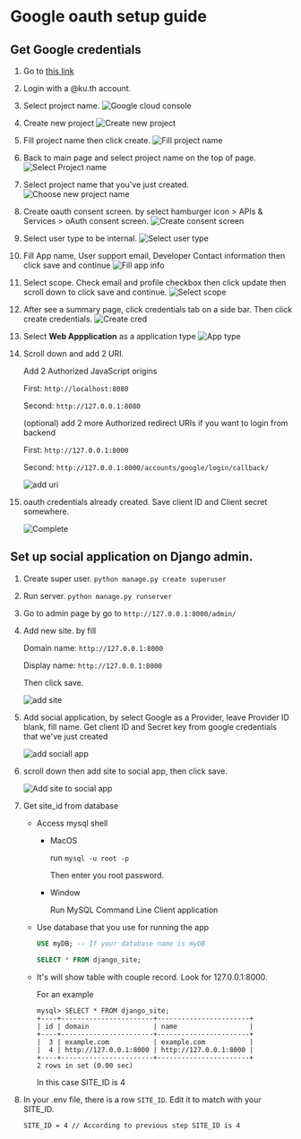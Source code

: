 # Google oauth setup guide

## Get Google credentials

1. Go to [this link](https://console.cloud.google.com)

2. Login with a @ku.th account.

3. Select project name.
   ![Google cloud console](./google_oauth_guide_pic/Google%20cloud%20page.png)

4. Create new project
   ![Create new project](./google_oauth_guide_pic/Create%20new%20project.png)

5. Fill project name then click create.
   ![Fill project name](./google_oauth_guide_pic/Input%20project%20name.png)

6. Back to main page and select project name on the top of page.
   ![Select Project name](./google_oauth_guide_pic/Google%20cloud%20page.png)

7. Select project name that you've just created.
   ![Choose new project name](./google_oauth_guide_pic/Select%20project%20name.png)

8. Create oauth consent screen. by select hamburger icon > APIs & Services > oAuth consent screen.
   ![Create consent screen](./google_oauth_guide_pic/Select%20oauth%20consent%20screen.png)

9. Select user type to be internal.
   ![Select user type](./google_oauth_guide_pic/Select%20internal.png)

10. Fill App name, User support email, Developer Contact information then click save and continue
    ![Fill app info](./google_oauth_guide_pic/Fill%20app%20information.png)

11. Select scope. Check email and profile checkbox then click update then scroll down to click save and continue.
    ![Select scope](./google_oauth_guide_pic/Select%20scope.png)

12. After see a summary page, click credentials tab on a side bar. Then click create credentials.
    ![Create cred](./google_oauth_guide_pic/create%20credential.png)

13. Select **Web Appplication** as a application type
    ![App type](./google_oauth_guide_pic/Select%20app%20typw.png)

14. Scroll down and add 2 URI.

    Add 2 Authorized JavaScript origins 

    First: `http://localhost:8080`

    Second: `http://127.0.0.1:8080`

    (optional) add 2 more Authorized redirect URIs if you want to login from backend

    First: `http://127.0.0.1:8000`

    Second: `http://127.0.0.1:8000/accounts/google/login/callback/`

    ![add uri](./google_oauth_guide_pic/Add_uri.png)

15. oauth credentials already created. Save client ID and Client secret somewhere.

    ![Complete](./google_oauth_guide_pic/oauth%20created.png)

## Set up social application on Django admin.

1. Create super user.
   `python manage.py create superuser`

2. Run server.
   `python manage.py runserver`

3. Go to admin page by go to `http://127.0.0.1:8000/admin/`

4. Add new site. by fill

    Domain name: `http://127.0.0.1:8000`

    Display name: `http://127.0.0.1:8000`

    Then click save.

    ![add site](./google_oauth_guide_pic/Add%20site.png)

5. Add social application, by select Google as a Provider, leave Provider ID blank, fill name. Get client ID and Secret key from google credentials that we've just created

    ![add sociall app](./google_oauth_guide_pic/Add%20social%20app.png)

6. scroll down then add site to social app, then click save.

    ![Add site to social app](./google_oauth_guide_pic/Add%20site%20to%20social%20app.png)

7. Get site_id from database

    - Access mysql shell

        - MacOS

            run ```mysql -u root -p```

            Then enter you root password.

        - Window 

            Run MySQL Command Line Client application

    - Use database that you use for running the app
    
        ``` sql
        USE myDB; -- If your database name is myDB
        ```
        ``` sql
        SELECT * FROM django_site;
        ```

    - It's will show table with couple record. Look for 127.0.0.1:8000.

        For an example

        ```
        mysql> SELECT * FROM django_site;
        +----+-----------------------+-----------------------+
        | id | domain                | name                  |
        +----+-----------------------+-----------------------+
        |  3 | example.com           | example.com           |
        |  4 | http://127.0.0.1:8000 | http://127.0.0.1:8000 |
        +----+-----------------------+-----------------------+
        2 rows in set (0.00 sec)
        ```

        In this case SITE_ID is 4


8. In your .env file, there is a row `SITE_ID`. Edit it to match with your SITE_ID.

    ```
    SITE_ID = 4 // According to previous step SITE_ID is 4
    ```
